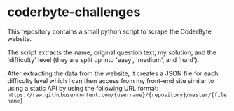 # coderbyte-challenges

This repository contains a small python script to scrape the CoderByte website.

The script extracts the name, original question text, my solution, and the 'difficulty' level (they are split up into 'easy', 'medium', and 'hard').

After extracting the data from the website, it creates a JSON file for each difficulty level which I can then access from my front-end site
similar to using a static API by using the following URL format:
`https://raw.githubusercontent.com/{username}/{repository}/master/{filename}`
